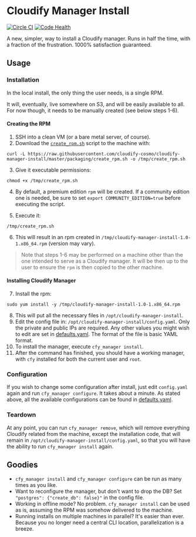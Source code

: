 # Cloudify Manager Install
[![Circle CI](https://circleci.com/gh/cloudify-cosmo/cloudify-manager-install/tree/master.svg?style=shield)](https://circleci.com/gh/cloudify-cosmo/cloudify-manager-install/tree/master)
[![Code Health](https://landscape.io/github/cloudify-cosmo/cloudify-manager-install/master/landscape.svg?style=flat)](https://landscape.io/github/cloudify-cosmo/cloudify-manager-install/master)

A new, simpler, way to install a Cloudify manager.
Runs in half the time, with a fraction of the frustration.
1000% satisfaction guaranteed.

## Usage
### Installation

In the local install, the only thing the user needs, is a single RPM.

It will, eventually, live somewhere on S3, and will be easily available
to all. For now though, it needs to be manually created (see below
steps 1-6).

#### Creating the RPM

1. SSH into a clean VM (or a bare metal server, of course).
2. Download the [`create_rpm.sh`](packaging/create_rpm.sh) script to the machine
with:

`curl -L https://raw.githubusercontent.com/cloudify-cosmo/cloudify-manager-install/master/packaging/create_rpm.sh -o /tmp/create_rpm.sh `

3. Give it executable permissions:

`chmod +x /tmp/create_rpm.sh`

4. By default, a premium edition `rpm` will be created. If a community
edition one is needed, be sure to set `export COMMUNITY_EDITION=true`
before executing the script.

5. Execute it:

`/tmp/create_rpm.sh`

6. This will result in an rpm created in `/tmp/cloudify-manager-install-1.0-1.x86_64.rpm` (version may vary).

> Note that steps 1-6 may be performed on a machine other than the one
intended to serve as a Cloudify manager. It will be then up to the user
to ensure the `rpm` is then copied to the other machine.

#### Installing Cloudify Manager

7. Install the rpm:

`sudo yum install -y /tmp/cloudify-manager-install-1.0-1.x86_64.rpm`

8. This will put all the necessary files in `/opt/cloudify-manager-install`.
9. Edit the config file in: `/opt/cloudify-manager-install/config.yaml`. Only
the private and public IPs are required. Any other values you might
wish to edit are set in [defaults.yaml](defaults.yaml). The format of
the file is basic YAML format.
10. To install the manager, execute  `cfy_manager install`.
11. After the command has finished, you should have a working manager,
with `cfy` installed for both the current user and `root`.

### Configuration
If you wish to change some configuration after install, just edit
`config.yaml` again and run `cfy_manager configure`. It takes about a minute.
As stated above, all the available configurations can be found in
[defaults.yaml](defaults.yaml).


### Teardown
At any point, you can run `cfy_manager remove`, which will remove everything
Cloudify related from the machine, except the installation code, that
will remain in `/opt/cloudify-manager-install/config.yaml`, so that you will
have the ability to run `cfy_manager install` again.


## Goodies
* `cfy_manager install` and `cfy_manager configure` can be run as many times as you like.
* Want to reconfigure the manager, but don't want to drop the DB?
Set `"postgres": {"create_db": false}"` in the config file.
* Working in offline mode? No problem. `cfy_manager install` can be used as is,
assuming the RPM was somehow delivered to the machine.
* Running installs on multiple machines in parallel? It's easier than
ever. Because you no longer need a central CLI location, parallelization
is a breeze.

